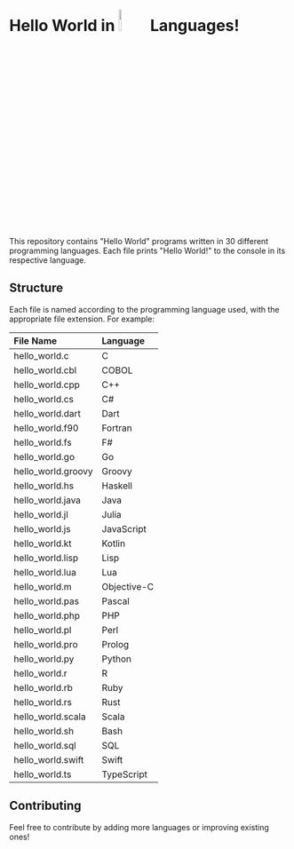# Hello World in <img src="https://media0.giphy.com/media/v1.Y2lkPTc5MGI3NjExNmcxNDg4cXlja3RxY2Z5anE5YmF6aGQ4NDBoMHBzcTNiemZ2ZzF5dCZlcD12MV9pbnRlcm5hbF9naWZfYnlfaWQmY3Q9Zw/xUA7b7O3atoEknirKg/giphy.gif" width=10%> Languages!

This repository contains "Hello World" programs written in 30 different programming languages. Each file prints "Hello World!" to the console in its respective language.

## Structure
Each file is named according to the programming language used, with the appropriate file extension. For example:

| File Name         | Language     |
|:------------------|:-------------|
| hello_world.c     | C            |
| hello_world.cbl   | COBOL        |
| hello_world.cpp   | C++          |
| hello_world.cs    | C#           |
| hello_world.dart  | Dart         |
| hello_world.f90   | Fortran      |
| hello_world.fs    | F#           |
| hello_world.go    | Go           |
| hello_world.groovy| Groovy       |
| hello_world.hs    | Haskell      |
| hello_world.java  | Java         |
| hello_world.jl    | Julia        |
| hello_world.js    | JavaScript   |
| hello_world.kt    | Kotlin       |
| hello_world.lisp  | Lisp         |
| hello_world.lua   | Lua          |
| hello_world.m     | Objective-C  |
| hello_world.pas   | Pascal       |
| hello_world.php   | PHP          |
| hello_world.pl    | Perl         |
| hello_world.pro   | Prolog       |
| hello_world.py    | Python       |
| hello_world.r     | R            |
| hello_world.rb    | Ruby         |
| hello_world.rs    | Rust         |
| hello_world.scala | Scala        |
| hello_world.sh    | Bash         |
| hello_world.sql   | SQL          |
| hello_world.swift | Swift        |
| hello_world.ts    | TypeScript   |

## Contributing
Feel free to contribute by adding more languages or improving existing ones!

